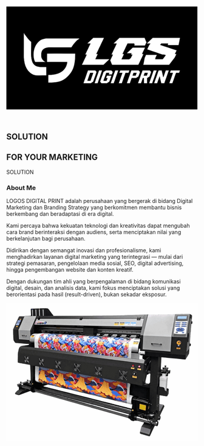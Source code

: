 <html lang="id">
<head>
  <meta charset="UTF-8" />
  <meta name="viewport" content="width=device-width, initial-scale=1.0" />
  <title>LGS Digitprint</title>
  <link rel="stylesheet" href="style.css" />
</head>
<body>
  <!-- Background -->
  <div class="background"></div>

  <!-- Navbar -->
  <header class="navbar">
    <img src="images/logolgs.jpg" alt="Logo LGS" class="logo" />
    <div class="menu-icon" id="menuToggle">
      <div></div>
      <div></div>
      <div></div>
    </div>
  </header>

  <!-- Hero Section -->
  <section class="hero">
    <div class="hero-text">
      <h1 class="title">SOLUTION</h1>
      <h2 class="subtitle">FOR YOUR MARKETING</h2>
      <div class="reflection">SOLUTION</div>
    </div>
  </section>

  <!-- About Section -->
  <section class="about">
    <h3>About Me</h3>
    <p>
      LOGOS DIGITAL PRINT adalah perusahaan yang bergerak di bidang Digital Marketing
      dan Branding Strategy yang berkomitmen membantu bisnis berkembang dan beradaptasi di era digital.
    </p>
    <p>
      Kami percaya bahwa kekuatan teknologi dan kreativitas dapat mengubah cara brand berinteraksi dengan audiens,
      serta menciptakan nilai yang berkelanjutan bagi perusahaan.
    </p>
    <p>
      Didirikan dengan semangat inovasi dan profesionalisme, kami menghadirkan layanan digital marketing yang terintegrasi —
      mulai dari strategi pemasaran, pengelolaan media sosial, SEO, digital advertising, hingga pengembangan website dan konten kreatif.
    </p>
    <p>
      Dengan dukungan tim ahli yang berpengalaman di bidang komunikasi digital, desain, dan analisis data, kami fokus menciptakan solusi
      yang berorientasi pada hasil (result-driven), bukan sekadar eksposur.
    </p>
  </section>

  <!-- Printer Section -->
  <section class="printer">
    <img src="images/printlgs.jpg" alt="Printer LGS" />
  </section>

  <script src="script.js"></script>
</body>
</html>
